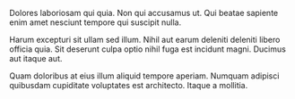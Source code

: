 Dolores laboriosam qui quia. Non qui accusamus ut. Qui beatae sapiente enim amet nesciunt tempore qui suscipit nulla.
 Harum excepturi sit ullam sed illum. Nihil aut earum deleniti deleniti libero officia quia. Sit deserunt culpa optio nihil fuga est incidunt magni. Ducimus aut itaque aut.
 Quam doloribus at eius illum aliquid tempore aperiam. Numquam adipisci quibusdam cupiditate voluptates est architecto. Itaque a mollitia.